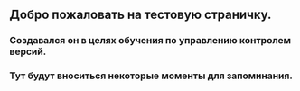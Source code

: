 ## Добро пожаловать на тестовую страничку.

### Создавался он в целях обучения по управлению контролем версий.

### Тут будут вноситься некоторые моменты для запоминания.
